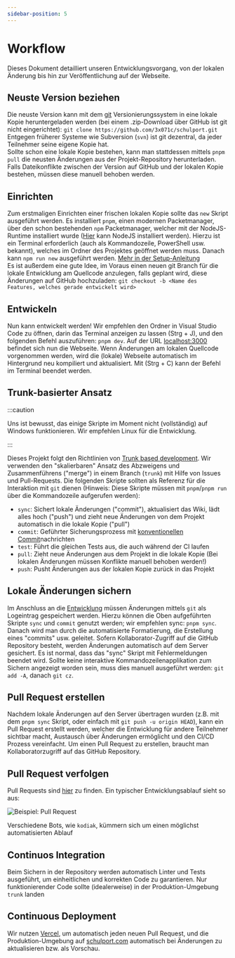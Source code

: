 ```yaml
---
sidebar-position: 5
---
```


# Workflow

Dieses Dokument detailliert unseren Entwicklungsvorgang, von der lokalen Änderung bis hin zur Veröffentlichung auf der Webseite.

## Neuste Version beziehen

Die neuste Version kann mit dem [git](https://git-scm.com/) Versionierungssystem in eine lokale Kopie heruntergeladen werden (bei einem .zip-Download über GitHub ist git nicht eingerichtet): `git clone https://github.com/3x071c/schulport.git` Entgegen früherer Systeme wie Subversion (`svn`) ist git dezentral, da jeder Teilnehmer seine eigene Kopie hat.  
Sollte schon eine lokale Kopie bestehen, kann man stattdessen mittels `pnpm pull` die neusten Änderungen aus der Projekt-Repository herunterladen. Falls Dateikonflikte zwischen der Version auf GitHub und der lokalen Kopie bestehen, müssen diese manuell behoben werden.

## Einrichten

Zum erstmaligen Einrichten einer frischen lokalen Kopie sollte das `new` Skript ausgeführt werden. Es installiert `pnpm`, einen modernen Packetmanager, über den schon bestehenden `npm` Packetmanager, welcher mit der NodeJS-Runtime installiert wurde ([Hier](https://nodejs.org) kann NodeJS installiert werden). Hierzu ist ein Terminal erforderlich (auch als Kommandozeile, PowerShell usw. bekannt), welches im Ordner des Projektes geöffnet werden muss. Danach kann `npm run new` ausgeführt werden. [Mehr in der Setup-Anleitung](setup)  
Es ist außerdem eine gute Idee, im Voraus einen neuen git Branch für die lokale Entwicklung am Quellcode anzulegen, falls geplant wird, diese Änderungen auf GitHub hochzuladen: `git checkout -b <Name des Features, welches gerade entwickelt wird>`

## Entwickeln

Nun kann entwickelt werden! Wir empfehlen den Ordner in Visual Studio Code zu öffnen, darin das Terminal anzeigen zu lassen (Strg + J), und den folgenden Befehl auszuführen: `pnpm dev`. Auf der URL [localhost:3000](http://localhost:3000) befindet sich nun die Webseite. Wenn Änderungen am lokalen Quellcode vorgenommen werden, wird die (lokale) Webseite automatisch im Hintergrund neu kompiliert und aktualisiert. Mit (Strg + C) kann der Befehl im Terminal beendet werden.

## Trunk-basierter Ansatz

:::caution

Uns ist bewusst, das einige Skripte im Moment nicht (vollständig) auf Windows funktionieren. Wir empfehlen Linux für die Entwicklung.

:::

Dieses Projekt folgt den Richtlinien von [Trunk based development](https://trunkbaseddevelopment.com/). Wir verwenden den "skalierbaren" Ansatz des Abzweigens und Zusammenführens ("merge") in einem Branch (`trunk`) mit Hilfe von Issues und Pull-Requests. Die folgenden Skripte sollten als Referenz für die Interaktion mit `git` dienen (Hinweis: Diese Skripte müssen mit `pnpm`/`pnpm run` über die Kommandozeile aufgerufen werden):

-   `sync`: Sichert lokale Änderungen ("commit"), aktualisiert das Wiki, lädt alles hoch ("push") und zieht neue Änderungen von dem Projekt automatisch in die lokale Kopie ("pull")
-   `commit`: Geführter Sicherungsprozess mit [konventionellen Commit](https://github.com/commitizen/cz-cli)nachrichten
-   `test`: Führt die gleichen Tests aus, die auch während der CI laufen
-   `pull`: Zieht neue Änderungen aus dem Projekt in die lokale Kopie (Bei lokalen Änderungen müssen Konflikte manuell behoben werden!)
-   `push`: Pusht Änderungen aus der lokalen Kopie zurück in das Projekt

## Lokale Änderungen sichern

Im Anschluss an die [Entwicklung](#entwickeln) müssen Änderungen mittels `git` als Logeintrag gespeichert werden. Hierzu können die Oben aufgeführten Skripte `sync` und `commit` genutzt werden; wir empfehlen sync: `pnpm sync`. Danach wird man durch die automatisierte Formatierung, die Erstellung eines "commits" usw. geleitet. Sofern Kollaborator-Zugriff auf die GitHub Repository besteht, werden Änderungen automatisch auf dem Server gesichert. Es ist normal, dass das "sync" Skript mit Fehlermeldungen beendet wird. Sollte keine interaktive Kommandozeilenapplikation zum Sichern angezeigt worden sein, muss dies manuell ausgeführt werden: `git add -A`, danach `git cz`.

## Pull Request erstellen

Nachdem lokale Änderungen auf den Server übertragen wurden (z.B. mit dem `pnpm sync` Skript, oder einfach mit `git push -u origin HEAD`), kann ein Pull Request erstellt werden, welcher die Entwicklung für andere Teilnehmer sichtbar macht, Austausch über Änderungen ermöglicht und den CI/CD Prozess vereinfacht. Um einen Pull Request zu erstellen, braucht man Kollaboratorzugriff auf das GitHub Repository.

## Pull Request verfolgen

Pull Requests sind [hier](https://github.com/3x071c/schulport/pulls?q=is%3Apr) zu finden. Ein typischer Entwicklungsablauf sieht so aus:

![Beispiel: Pull Request](/img/pr.png)

Verschiedene Bots, wie `kodiak`, kümmern sich um einen möglichst automatisierten Ablauf

## Continuos Integration

Beim Sichern in der Repository werden automatisch Linter und Tests ausgeführt, um einheitlichen und korrekten Code zu garantieren. Nur funktionierender Code sollte (idealerweise) in der Produktion-Umgebung `trunk` landen

## Continuous Deployment

Wir nutzen [Vercel](https://vercel.com/), um automatisch jeden neuen Pull Request, und die Produktion-Umgebung auf [schulport.com](https://schulport.com) automatisch bei Änderungen zu aktualisieren bzw. als Vorschau.
